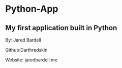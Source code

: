 Python-App
==========

<h2>My first application built in Python</h2>
<p>By: Jared Bardell</p>
<p>Github:Darthredskin</p>
<p>Website: jaredbardell.me</p>
